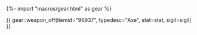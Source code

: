 {%- import "macros/gear.html" as gear %}

{{ gear::weapon_off(itemid="96937", typedesc="Axe", stat=stat, sigil=sigil) }}
